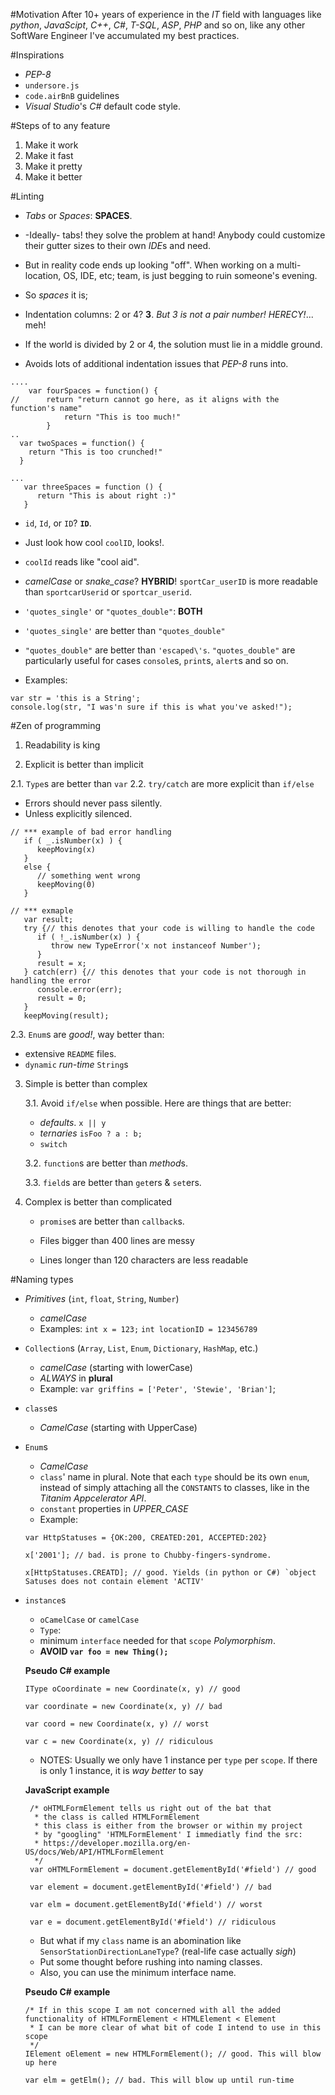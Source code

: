 #Motivation
After 10+ years of experience in the *IT* field with languages like *python*, *JavaScipt*, *C++*, *C#*, *T-SQL*, *ASP*, *PHP* and so on, like any other SoftWare Engineer I've accumulated my best practices.

#Inspirations
 - *PEP-8*
 - `undersore.js`
 - `code.airBnB` guidelines
 - *Visual Studio*'s *C#* default code style.

#Steps of to any feature
1. Make it work
2. Make it fast
3. Make it pretty
4. Make it better

#Linting
 - *Tabs* or *Spaces*: **SPACES**. 
  - -Ideally- tabs! they solve the problem at hand! Anybody could customize their gutter sizes to their own *IDE*s and need.
  - But in reality code ends up looking "off". When working on a multi-location, OS, IDE, etc; team, is just begging to ruin someone's evening.
  - So *spaces* it is;
  
 - Indentation columns: 2 or 4? **3**. *But 3 is not a pair number! HERECY!*... meh!
 
  - If the world is divided by 2 or 4, the solution must lie in a middle ground.
  - Avoids lots of additional indentation issues that *PEP-8* runs into.
  ```
  ....
      var fourSpaces = function() {
  //      return "return cannot go here, as it aligns with the function's name"
              return "This is too much!"
          }
  ..
    var twoSpaces = function() {
      return "This is too crunched!"
    }

  ...
     var threeSpaces = function () {
        return "This is about right :)"
     }
  ```

 - `id`, `Id`, or `ID`? **`ID`**. 
  - Just look how cool  `coolID`, looks!.
  - `coolId` reads like "cool aid".

 - *camelCase* or *snake_case*? **HYBRID**! `sportCar_userID` is more readable than `sportcarUserid` or `sportcar_userid`. 
 - `'quotes_single'` or `"quotes_double"`: **BOTH**
  - `'quotes_single'` are better than `"quotes_double"`
  - `"quotes_double"` are better than `'escaped\'s`. `"quotes_double"` are particularly useful for cases `console`s, `print`s, `alert`s and so on.
  - Examples:
  ```
  var str = 'this is a String';
  console.log(str, "I was'n sure if this is what you've asked!");
  ```
  

#Zen of programming
1. Readability is king

2. Explicit is better than implicit

  2.1. `Type`s are better than `var`
  2.2. `try/catch` are more explicit than `if/else`
   - Errors should never pass silently.
   - Unless explicitly silenced.
  ```
  // *** example of bad error handling
     if ( _.isNumber(x) ) {
        keepMoving(x)
     }
     else {
        // something went wrong
        keepMoving(0)
     }

  // *** exmaple
     var result;
     try {// this denotes that your code is willing to handle the code
        if ( !_.isNumber(x) ) {
           throw new TypeError('x not instanceof Number');
        }
        result = x;
     } catch(err) {// this denotes that your code is not thorough in handling the error
        console.error(err);
        result = 0;
     }
     keepMoving(result);
  ```

  2.3. `Enum`s are *good!*, way better than:
   - extensive `README` files.
   - `dynamic` *run-time* `String`s 


3. Simple is better than complex

   3.1. Avoid `if/else` when possible. Here are things that are better:
   
      - *defaults*. `x || y`
      - *ternaries* `isFoo ? a : b;`
      - `switch` 

   3.2. `function`s are better than *method*s.

   3.3. `field`s are better than `get`ers & `set`ers.



4. Complex is better than complicated

   - `promise`s are better than `callback`s.

   - Files bigger than 400 lines are messy

   - Lines longer than 120 characters are less readable


#Naming types
- *Primitives* (`int`, `float`, `String`, `Number`)
   - *camelCase*
   - Examples:
     `int x = 123;`
     `int locationID = 123456789`

- `Collection`s (`Array`, `List`, `Enum`, `Dictionary`, `HashMap`, etc.)
   - *camelCase* (starting with lowerCase)
   - *ALWAYS* in **plural**
   - Example: `var griffins = ['Peter', 'Stewie', 'Brian']`;

- `class`es
  - *CamelCase* (starting with UpperCase)

- `Enum`s
   - *CamelCase*
   - `class`' name in plural. Note that each `type` should be its own `enum`, instead of simply attaching all the `CONSTANTS` to classes, like in the *Titanim Appcelerator API*.
   - `constant` properties in *UPPER_CASE*
   - Example: 
    ```
    var HttpStatuses = {OK:200, CREATED:201, ACCEPTED:202}
    
    x['2001']; // bad. is prone to Chubby-fingers-syndrome. 

    x[HttpStatuses.CREATD]; // good. Yields (in python or C#) `object Satuses does not contain element 'ACTIV'
    ```


- `instance`s
  - `oCamelCase` or `camelCase`
  - `Type`: 
   - minimum `interface` needed for that `scope` *Polymorphism*.
   - **AVOID `var foo = new Thing();`**

   **Pseudo C# example**
   ```
   IType oCoordinate = new Coordinate(x, y) // good
   
   var coordinate = new Coordinate(x, y) // bad
   
   var coord = new Coordinate(x, y) // worst
   
   var c = new Coordinate(x, y) // ridiculous
   ```

   
  - NOTES: Usually we only have 1 instance per `type` per `scope`. If there is only 1 instance, it is *way better* to say 
  
   **JavaScript example**
   ```
    /* oHTMLFormElement tells us right out of the bat that
     * the class is called HTMLFormElement
     * this class is either from the browser or within my project
     * by "googling" 'HTMLFormElement' I immediatly find the src: 
     * https://developer.mozilla.org/en-US/docs/Web/API/HTMLFormElement
     */
    var oHTMLFormElement = document.getElementById('#field') // good

    var element = document.getElementById('#field') // bad

    var elm = document.getElementById('#field') // worst

    var e = document.getElementById('#field') // ridiculous
    ```

  - But what if my `class` name is an abomination like `SensorStationDirectionLaneType`? (real-life case actually *sigh*)
   - Put some thought before rushing into naming classes.
   - Also, you can use the minimum interface name.

   **Pseudo C# example**
   ```
   /* If in this scope I am not concerned with all the added functionality of HTMLFormElement < HTMLElement < Element
    * I can be more clear of what bit of code I intend to use in this scope
    */
   IElement oElement = new HTMLFormElement(); // good. This will blow up here
   
   var elm = getElm(); // bad. This will blow up until run-time
   ```
